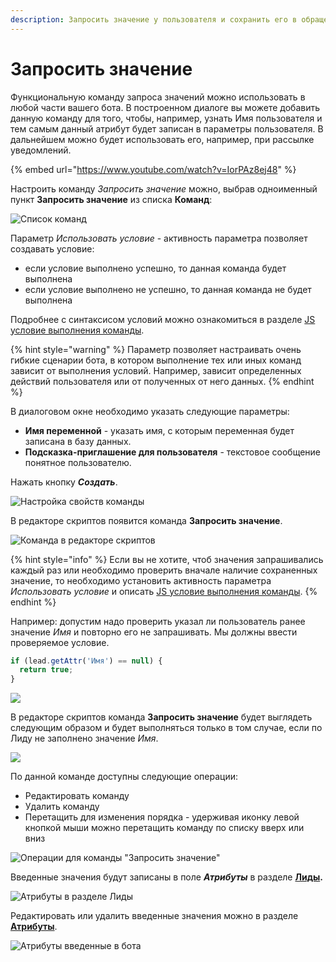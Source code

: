 ```yaml
---
description: Запросить значение у пользователя и сохранить его в обращении
---
```


# Запросить значение

Функциональную команду запроса значений можно использовать в любой части вашего бота. В построенном диалоге вы можете добавить данную команду для того, чтобы, например, узнать Имя пользователя и тем самым данный атрибут будет записан в параметры пользователя. В дальнейшем можно будет использовать его, например, при рассылке уведомлений. 

{% embed url="https://www.youtube.com/watch?v=IorPAz8ej48" %}

Настроить команду _Запросить значение_ можно, выбрав одноименный пункт **Запросить значение** из списка **Команд**:

![&#x421;&#x43F;&#x438;&#x441;&#x43E;&#x43A; &#x43A;&#x43E;&#x43C;&#x430;&#x43D;&#x434;](../.gitbook/assets/izobrazhenie.png)

Параметр _Использовать условие_ - активность параметра позволяет создавать условие:

* если условие выполнено успешно, то данная команда будет выполнена
* если условие выполнено не успешно, то данная команда не будет выполнена

Подробнее с синтаксисом условий можно ознакомиться в разделе [JS условие выполнения команды](https://metarex.gitbook.io/metabot24/sintaksis-js-skripta-s-usloviem/js-uslovie-vypolneniya-komandy).

{% hint style="warning" %}
Параметр позволяет настраивать очень гибкие сценарии бота, в котором выполнение тех или иных команд зависит от выполнения условий. Например, зависит определенных действий пользователя или от полученных от него данных.
{% endhint %}

В диалоговом окне необходимо указать следующие параметры:

* **Имя переменной** - указать имя, с которым переменная будет записана в базу данных.
* **Подсказка-приглашение для пользователя** - текстовое сообщение понятное пользователю.

Нажать кнопку _**Создать**_.

![&#x41D;&#x430;&#x441;&#x442;&#x440;&#x43E;&#x439;&#x43A;&#x430; &#x441;&#x432;&#x43E;&#x439;&#x441;&#x442;&#x432; &#x43A;&#x43E;&#x43C;&#x430;&#x43D;&#x434;&#x44B;](../.gitbook/assets/image%20%28107%29.png)

В редакторе скриптов появится команда **Запросить значение**.

![&#x41A;&#x43E;&#x43C;&#x430;&#x43D;&#x434;&#x430; &#x432; &#x440;&#x435;&#x434;&#x430;&#x43A;&#x442;&#x43E;&#x440;&#x435; &#x441;&#x43A;&#x440;&#x438;&#x43F;&#x442;&#x43E;&#x432;](../.gitbook/assets/image%20%28162%29.png)

{% hint style="info" %}
Если вы не хотите, чтоб значения запрашивались каждый раз или необходимо проверить вначале наличие сохраненных значение, то необходимо установить активность параметра _Использовать условие_ и описать [JS условие выполнения команды](https://metarex.gitbook.io/metabot24/sintaksis-js-skripta-s-usloviem/js-uslovie-vypolneniya-komandy).
{% endhint %}

Например: допустим надо проверить указал ли пользователь ранее значение _Имя_ и повторно его не запрашивать. Мы должны ввести проверяемое условие.

```javascript
if (lead.getAttr('Имя') == null) {
  return true;
}
```

![](../.gitbook/assets/izobrazhenie%20%28181%29.png)

В редакторе скриптов команда **Запросить значение** будет выглядеть следующим образом и будет выполняться только в том случае, если по Лиду не заполнено значение _Имя_.

![](../.gitbook/assets/izobrazhenie%20%28225%29.png)

По данной команде доступны следующие операции:

* Редактировать команду
* Удалить команду
* Перетащить для изменения порядка - удерживая иконку левой кнопкой мыши можно перетащить команду по списку вверх или вниз

![&#x41E;&#x43F;&#x435;&#x440;&#x430;&#x446;&#x438;&#x438; &#x434;&#x43B;&#x44F; &#x43A;&#x43E;&#x43C;&#x430;&#x43D;&#x434;&#x44B; &quot;&#x417;&#x430;&#x43F;&#x440;&#x43E;&#x441;&#x438;&#x442;&#x44C; &#x437;&#x43D;&#x430;&#x447;&#x435;&#x43D;&#x438;&#x435;&quot;](../.gitbook/assets/image%20%2827%29.png)

Введенные значения будут записаны в поле _**Атрибуты**_ в разделе [**Лиды**](https://app.metabot24.com/lead)**.**

![&#x410;&#x442;&#x440;&#x438;&#x431;&#x443;&#x442;&#x44B; &#x432; &#x440;&#x430;&#x437;&#x434;&#x435;&#x43B;&#x435; &#x41B;&#x438;&#x434;&#x44B;](../.gitbook/assets/image%20%2873%29.png)

Редактировать или удалить введенные значения можно в разделе [**Атрибуты**](https://app.metabot24.com/bot-attribute).

![&#x410;&#x442;&#x440;&#x438;&#x431;&#x443;&#x442;&#x44B; &#x432;&#x432;&#x435;&#x434;&#x435;&#x43D;&#x43D;&#x44B;&#x435; &#x432; &#x431;&#x43E;&#x442;&#x430;](../.gitbook/assets/image%20%28210%29.png)

